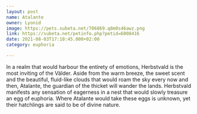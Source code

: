 ```yaml
---
layout: post
name: Atalante
owner: Lyonid
image: https://pets.subeta.net/706869.q8m0s46awz.png
link: https://subeta.net/petinfo.php?petid=6008416
date: 2021-08-03T17:10:45.000+02:00
category: euphoria

---
```


In a realm that would harbour the entirety of emotions, Herbstvald is the most inviting of the Välder. Aside from the warm breeze, the sweet scent and the beautiful, fluid-like clouds that would roam the sky every now and then, Atalante, the guardian of the thicket will wander the lands. Herbstvald manifests any sensation of eagerness in a nest that would slowly treasure an egg of euphoria. Where Atalante would take these eggs is unknown, yet their hatchlings are said to be of divine nature.